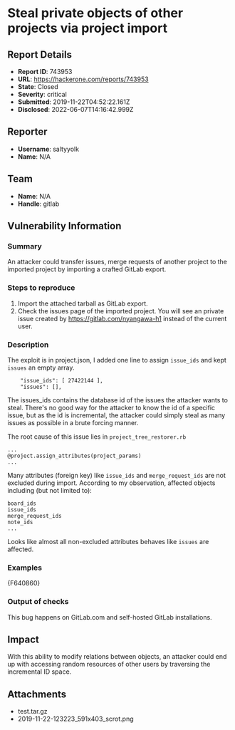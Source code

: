 # Steal private objects of other projects via project import

## Report Details
- **Report ID**: 743953
- **URL**: https://hackerone.com/reports/743953
- **State**: Closed
- **Severity**: critical
- **Submitted**: 2019-11-22T04:52:22.161Z
- **Disclosed**: 2022-06-07T14:16:42.999Z

## Reporter
- **Username**: saltyyolk
- **Name**: N/A

## Team
- **Name**: N/A
- **Handle**: gitlab

## Vulnerability Information
### Summary
An attacker could transfer issues, merge requests of another project to the imported project by importing a crafted GitLab export. 

### Steps to reproduce
1. Import the attached tarball as GitLab export.
2. Check the issues page of the imported project. You will see an private issue created by https://gitlab.com/nyangawa-h1 instead of the current user.

### Description
The exploit is in project.json, I added one line to assign `issue_ids` and kept `issues` an empty array.
```
    "issue_ids": [ 27422144 ],                                                 
    "issues": [],  
```

The issues_ids contains the database id of the issues the attacker wants to steal. There's no good way for the attacker to know the id of a specific issue, but as the id is incremental, the attacker could simply steal as many issues as possible in a brute forcing manner.

The root cause of this issue lies in `project_tree_restorer.rb`
```
...
@project.assign_attributes(project_params)
...
```

Many attributes (foreign key) like `issue_ids` and `merge_request_ids` are not excluded during import. According to my observation, affected objects including (but not limited to):
```
board_ids
issue_ids
merge_request_ids
note_ids
...
```
Looks like almost all non-excluded attributes behaves like `issues` are affected.

### Examples

{F640860}

### Output of checks

This bug happens on GitLab.com and self-hosted GitLab installations.

## Impact

With this ability to modify relations between objects, an attacker could end up with accessing random resources of other users by traversing the incremental ID space.

## Attachments
- test.tar.gz
- 2019-11-22-123223_591x403_scrot.png
